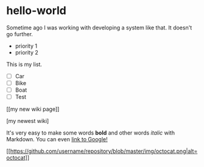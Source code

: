 # hello-world
Sometime ago I was working with developing a system like that. It doesn't go further.
  * priority 1
  * priority 2
  
  
  
  
This is my list.
- [ ] Car
- [ ] Bike
- [ ] Boat
- [ ] Test

[[my new wiki page]]

[my newest wiki]

It's very easy to make some words **bold** and other words *italic* with Markdown. You can even [link to Google!](http://google.com)

[[https://github.com/username/repository/blob/master/img/octocat.png|alt=octocat]]
